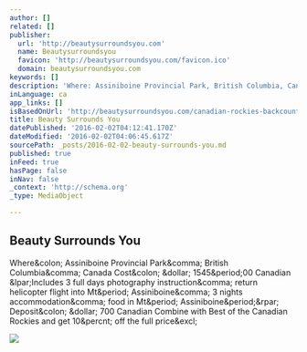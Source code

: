 ```yaml
---
author: []
related: []
publisher:
  url: 'http://beautysurroundsyou.com'
  name: Beautysurroundsyou
  favicon: 'http://beautysurroundsyou.com/favicon.ico'
  domain: beautysurroundsyou.com
keywords: []
description: 'Where: Assiniboine Provincial Park, British Columbia, Canada Cost: $ 1545.00 Canadian (Includes 3 full days photography instruction, return helicopter flight into Mt. Assiniboine, 3 nights accommodation, food in Mt. Assiniboine.) Deposit: $ 700 Canadian Combine with Best of the Canadian Rockies and get 10% off the full price!'
inLanguage: ca
app_links: []
isBasedOnUrl: 'http://beautysurroundsyou.com/canadian-rockies-backcountry-photography-workshop/'
title: Beauty Surrounds You
datePublished: '2016-02-02T04:12:41.170Z'
dateModified: '2016-02-02T04:06:45.617Z'
sourcePath: _posts/2016-02-02-beauty-surrounds-you.md
published: true
inFeed: true
hasPage: false
inNav: false
_context: 'http://schema.org'
_type: MediaObject

---
```

<article style=""><h1>Beauty Surrounds You</h1><p>Where&amp;colon; Assiniboine Provincial Park&amp;comma; British Columbia&amp;comma; Canada Cost&amp;colon; &amp;dollar; 1545&amp;period;00 Canadian &amp;lpar;Includes 3 full days photography instruction&amp;comma; return helicopter flight into Mt&amp;period; Assiniboine&amp;comma; 3 nights accommodation&amp;comma; food in Mt&amp;period; Assiniboine&amp;period;&amp;rpar; Deposit&amp;colon; &amp;dollar; 700 Canadian Combine with Best of the Canadian Rockies and get 10&amp;percnt; off the full price&amp;excl;</p><img src="http://beautysurroundsyou.com/wp-content/uploads/Untitled-1.jpg" /></article>